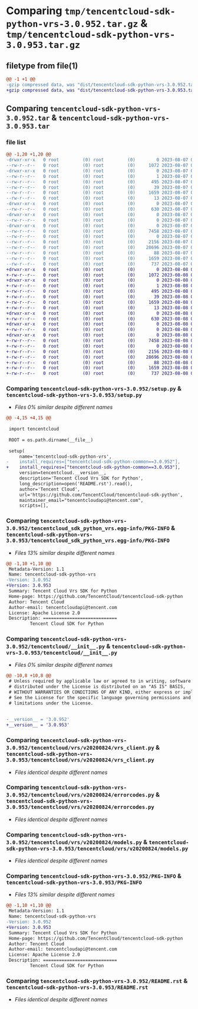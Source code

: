 # Comparing `tmp/tencentcloud-sdk-python-vrs-3.0.952.tar.gz` & `tmp/tencentcloud-sdk-python-vrs-3.0.953.tar.gz`

## filetype from file(1)

```diff
@@ -1 +1 @@
-gzip compressed data, was "dist/tencentcloud-sdk-python-vrs-3.0.952.tar", last modified: Mon Aug  7 09:07:10 2023, max compression
+gzip compressed data, was "dist/tencentcloud-sdk-python-vrs-3.0.953.tar", last modified: Tue Aug  8 00:36:14 2023, max compression
```

## Comparing `tencentcloud-sdk-python-vrs-3.0.952.tar` & `tencentcloud-sdk-python-vrs-3.0.953.tar`

### file list

```diff
@@ -1,20 +1,20 @@
-drwxr-xr-x   0 root         (0) root         (0)        0 2023-08-07 09:07:10.000000 tencentcloud-sdk-python-vrs-3.0.952/
--rw-r--r--   0 root         (0) root         (0)     1072 2023-08-07 09:07:10.000000 tencentcloud-sdk-python-vrs-3.0.952/setup.py
-drwxr-xr-x   0 root         (0) root         (0)        0 2023-08-07 09:07:10.000000 tencentcloud-sdk-python-vrs-3.0.952/tencentcloud_sdk_python_vrs.egg-info/
--rw-r--r--   0 root         (0) root         (0)        1 2023-08-07 09:07:10.000000 tencentcloud-sdk-python-vrs-3.0.952/tencentcloud_sdk_python_vrs.egg-info/dependency_links.txt
--rw-r--r--   0 root         (0) root         (0)      495 2023-08-07 09:07:10.000000 tencentcloud-sdk-python-vrs-3.0.952/tencentcloud_sdk_python_vrs.egg-info/SOURCES.txt
--rw-r--r--   0 root         (0) root         (0)       39 2023-08-07 09:07:10.000000 tencentcloud-sdk-python-vrs-3.0.952/tencentcloud_sdk_python_vrs.egg-info/requires.txt
--rw-r--r--   0 root         (0) root         (0)     1659 2023-08-07 09:07:10.000000 tencentcloud-sdk-python-vrs-3.0.952/tencentcloud_sdk_python_vrs.egg-info/PKG-INFO
--rw-r--r--   0 root         (0) root         (0)       13 2023-08-07 09:07:10.000000 tencentcloud-sdk-python-vrs-3.0.952/tencentcloud_sdk_python_vrs.egg-info/top_level.txt
-drwxr-xr-x   0 root         (0) root         (0)        0 2023-08-07 09:07:10.000000 tencentcloud-sdk-python-vrs-3.0.952/tencentcloud/
--rw-r--r--   0 root         (0) root         (0)      630 2023-08-07 09:07:10.000000 tencentcloud-sdk-python-vrs-3.0.952/tencentcloud/__init__.py
-drwxr-xr-x   0 root         (0) root         (0)        0 2023-08-07 09:07:10.000000 tencentcloud-sdk-python-vrs-3.0.952/tencentcloud/vrs/
--rw-r--r--   0 root         (0) root         (0)        0 2023-08-07 09:07:10.000000 tencentcloud-sdk-python-vrs-3.0.952/tencentcloud/vrs/__init__.py
-drwxr-xr-x   0 root         (0) root         (0)        0 2023-08-07 09:07:10.000000 tencentcloud-sdk-python-vrs-3.0.952/tencentcloud/vrs/v20200824/
--rw-r--r--   0 root         (0) root         (0)     7458 2023-08-07 09:07:10.000000 tencentcloud-sdk-python-vrs-3.0.952/tencentcloud/vrs/v20200824/vrs_client.py
--rw-r--r--   0 root         (0) root         (0)        0 2023-08-07 09:07:10.000000 tencentcloud-sdk-python-vrs-3.0.952/tencentcloud/vrs/v20200824/__init__.py
--rw-r--r--   0 root         (0) root         (0)     2156 2023-08-07 09:07:10.000000 tencentcloud-sdk-python-vrs-3.0.952/tencentcloud/vrs/v20200824/errorcodes.py
--rw-r--r--   0 root         (0) root         (0)    28696 2023-08-07 09:07:10.000000 tencentcloud-sdk-python-vrs-3.0.952/tencentcloud/vrs/v20200824/models.py
--rw-r--r--   0 root         (0) root         (0)       88 2023-08-07 09:07:10.000000 tencentcloud-sdk-python-vrs-3.0.952/setup.cfg
--rw-r--r--   0 root         (0) root         (0)     1659 2023-08-07 09:07:10.000000 tencentcloud-sdk-python-vrs-3.0.952/PKG-INFO
--rw-r--r--   0 root         (0) root         (0)      737 2023-08-07 09:07:10.000000 tencentcloud-sdk-python-vrs-3.0.952/README.rst
+drwxr-xr-x   0 root         (0) root         (0)        0 2023-08-08 00:36:14.000000 tencentcloud-sdk-python-vrs-3.0.953/
+-rw-r--r--   0 root         (0) root         (0)     1072 2023-08-08 00:36:14.000000 tencentcloud-sdk-python-vrs-3.0.953/setup.py
+drwxr-xr-x   0 root         (0) root         (0)        0 2023-08-08 00:36:14.000000 tencentcloud-sdk-python-vrs-3.0.953/tencentcloud_sdk_python_vrs.egg-info/
+-rw-r--r--   0 root         (0) root         (0)        1 2023-08-08 00:36:14.000000 tencentcloud-sdk-python-vrs-3.0.953/tencentcloud_sdk_python_vrs.egg-info/dependency_links.txt
+-rw-r--r--   0 root         (0) root         (0)      495 2023-08-08 00:36:14.000000 tencentcloud-sdk-python-vrs-3.0.953/tencentcloud_sdk_python_vrs.egg-info/SOURCES.txt
+-rw-r--r--   0 root         (0) root         (0)       39 2023-08-08 00:36:14.000000 tencentcloud-sdk-python-vrs-3.0.953/tencentcloud_sdk_python_vrs.egg-info/requires.txt
+-rw-r--r--   0 root         (0) root         (0)     1659 2023-08-08 00:36:14.000000 tencentcloud-sdk-python-vrs-3.0.953/tencentcloud_sdk_python_vrs.egg-info/PKG-INFO
+-rw-r--r--   0 root         (0) root         (0)       13 2023-08-08 00:36:14.000000 tencentcloud-sdk-python-vrs-3.0.953/tencentcloud_sdk_python_vrs.egg-info/top_level.txt
+drwxr-xr-x   0 root         (0) root         (0)        0 2023-08-08 00:36:14.000000 tencentcloud-sdk-python-vrs-3.0.953/tencentcloud/
+-rw-r--r--   0 root         (0) root         (0)      630 2023-08-08 00:36:14.000000 tencentcloud-sdk-python-vrs-3.0.953/tencentcloud/__init__.py
+drwxr-xr-x   0 root         (0) root         (0)        0 2023-08-08 00:36:14.000000 tencentcloud-sdk-python-vrs-3.0.953/tencentcloud/vrs/
+-rw-r--r--   0 root         (0) root         (0)        0 2023-08-08 00:36:14.000000 tencentcloud-sdk-python-vrs-3.0.953/tencentcloud/vrs/__init__.py
+drwxr-xr-x   0 root         (0) root         (0)        0 2023-08-08 00:36:14.000000 tencentcloud-sdk-python-vrs-3.0.953/tencentcloud/vrs/v20200824/
+-rw-r--r--   0 root         (0) root         (0)     7458 2023-08-08 00:36:14.000000 tencentcloud-sdk-python-vrs-3.0.953/tencentcloud/vrs/v20200824/vrs_client.py
+-rw-r--r--   0 root         (0) root         (0)        0 2023-08-08 00:36:14.000000 tencentcloud-sdk-python-vrs-3.0.953/tencentcloud/vrs/v20200824/__init__.py
+-rw-r--r--   0 root         (0) root         (0)     2156 2023-08-08 00:36:14.000000 tencentcloud-sdk-python-vrs-3.0.953/tencentcloud/vrs/v20200824/errorcodes.py
+-rw-r--r--   0 root         (0) root         (0)    28696 2023-08-08 00:36:14.000000 tencentcloud-sdk-python-vrs-3.0.953/tencentcloud/vrs/v20200824/models.py
+-rw-r--r--   0 root         (0) root         (0)       88 2023-08-08 00:36:14.000000 tencentcloud-sdk-python-vrs-3.0.953/setup.cfg
+-rw-r--r--   0 root         (0) root         (0)     1659 2023-08-08 00:36:14.000000 tencentcloud-sdk-python-vrs-3.0.953/PKG-INFO
+-rw-r--r--   0 root         (0) root         (0)      737 2023-08-08 00:36:14.000000 tencentcloud-sdk-python-vrs-3.0.953/README.rst
```

### Comparing `tencentcloud-sdk-python-vrs-3.0.952/setup.py` & `tencentcloud-sdk-python-vrs-3.0.953/setup.py`

 * *Files 0% similar despite different names*

```diff
@@ -4,15 +4,15 @@
 
 import tencentcloud
 
 ROOT = os.path.dirname(__file__)
 
 setup(
     name='tencentcloud-sdk-python-vrs',
-    install_requires=["tencentcloud-sdk-python-common==3.0.952"],
+    install_requires=["tencentcloud-sdk-python-common==3.0.953"],
     version=tencentcloud.__version__,
     description='Tencent Cloud Vrs SDK for Python',
     long_description=open('README.rst').read(),
     author='Tencent Cloud',
     url='https://github.com/TencentCloud/tencentcloud-sdk-python',
     maintainer_email="tencentcloudapi@tencent.com",
     scripts=[],
```

### Comparing `tencentcloud-sdk-python-vrs-3.0.952/tencentcloud_sdk_python_vrs.egg-info/PKG-INFO` & `tencentcloud-sdk-python-vrs-3.0.953/tencentcloud_sdk_python_vrs.egg-info/PKG-INFO`

 * *Files 13% similar despite different names*

```diff
@@ -1,10 +1,10 @@
 Metadata-Version: 1.1
 Name: tencentcloud-sdk-python-vrs
-Version: 3.0.952
+Version: 3.0.953
 Summary: Tencent Cloud Vrs SDK for Python
 Home-page: https://github.com/TencentCloud/tencentcloud-sdk-python
 Author: Tencent Cloud
 Author-email: tencentcloudapi@tencent.com
 License: Apache License 2.0
 Description: ============================
         Tencent Cloud SDK for Python
```

### Comparing `tencentcloud-sdk-python-vrs-3.0.952/tencentcloud/__init__.py` & `tencentcloud-sdk-python-vrs-3.0.953/tencentcloud/__init__.py`

 * *Files 0% similar despite different names*

```diff
@@ -10,8 +10,8 @@
 # Unless required by applicable law or agreed to in writing, software
 # distributed under the License is distributed on an "AS IS" BASIS,
 # WITHOUT WARRANTIES OR CONDITIONS OF ANY KIND, either express or implied.
 # See the License for the specific language governing permissions and
 # limitations under the License.
 
 
-__version__ = '3.0.952'
+__version__ = '3.0.953'
```

### Comparing `tencentcloud-sdk-python-vrs-3.0.952/tencentcloud/vrs/v20200824/vrs_client.py` & `tencentcloud-sdk-python-vrs-3.0.953/tencentcloud/vrs/v20200824/vrs_client.py`

 * *Files identical despite different names*

### Comparing `tencentcloud-sdk-python-vrs-3.0.952/tencentcloud/vrs/v20200824/errorcodes.py` & `tencentcloud-sdk-python-vrs-3.0.953/tencentcloud/vrs/v20200824/errorcodes.py`

 * *Files identical despite different names*

### Comparing `tencentcloud-sdk-python-vrs-3.0.952/tencentcloud/vrs/v20200824/models.py` & `tencentcloud-sdk-python-vrs-3.0.953/tencentcloud/vrs/v20200824/models.py`

 * *Files identical despite different names*

### Comparing `tencentcloud-sdk-python-vrs-3.0.952/PKG-INFO` & `tencentcloud-sdk-python-vrs-3.0.953/PKG-INFO`

 * *Files 13% similar despite different names*

```diff
@@ -1,10 +1,10 @@
 Metadata-Version: 1.1
 Name: tencentcloud-sdk-python-vrs
-Version: 3.0.952
+Version: 3.0.953
 Summary: Tencent Cloud Vrs SDK for Python
 Home-page: https://github.com/TencentCloud/tencentcloud-sdk-python
 Author: Tencent Cloud
 Author-email: tencentcloudapi@tencent.com
 License: Apache License 2.0
 Description: ============================
         Tencent Cloud SDK for Python
```

### Comparing `tencentcloud-sdk-python-vrs-3.0.952/README.rst` & `tencentcloud-sdk-python-vrs-3.0.953/README.rst`

 * *Files identical despite different names*

